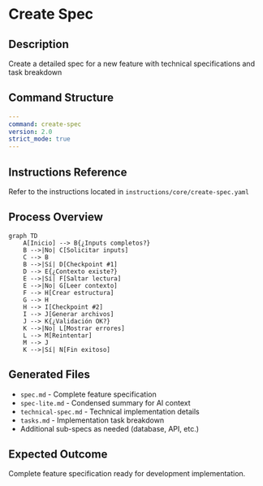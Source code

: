 # Create Spec

## Description
Create a detailed spec for a new feature with technical specifications and task breakdown

## Command Structure
```yaml
---
command: create-spec
version: 2.0
strict_mode: true
---
```

## Instructions Reference
Refer to the instructions located in `instructions/core/create-spec.yaml`

## Process Overview
```mermaid
graph TD
    A[Inicio] --> B{¿Inputs completos?}
    B -->|No| C[Solicitar inputs]
    C --> B
    B -->|Sí| D[Checkpoint #1]
    D --> E{¿Contexto existe?}
    E -->|Sí| F[Saltar lectura]
    E -->|No| G[Leer contexto]
    F --> H[Crear estructura]
    G --> H
    H --> I[Checkpoint #2]
    I --> J[Generar archivos]
    J --> K{¿Validación OK?}
    K -->|No| L[Mostrar errores]
    L --> M[Reintentar]
    M --> J
    K -->|Sí| N[Fin exitoso]
```

## Generated Files
- `spec.md` - Complete feature specification
- `spec-lite.md` - Condensed summary for AI context
- `technical-spec.md` - Technical implementation details
- `tasks.md` - Implementation task breakdown
- Additional sub-specs as needed (database, API, etc.)

## Expected Outcome
Complete feature specification ready for development implementation.
